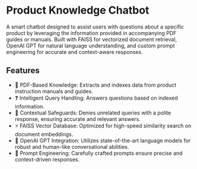 # Product Knowledge Chatbot
A smart chatbot designed to assist users with questions about a specific product by leveraging the information provided in accompanying PDF guides or manuals. Built with FAISS for vectorized document retrieval, OpenAI GPT for natural language understanding, and custom prompt engineering for accurate and context-aware responses.

## Features
- 📘 PDF-Based Knowledge: Extracts and indexes data from product instruction manuals and guides.
- ❓ Intelligent Query Handling: Answers questions based on indexed information.
- 🚫 Contextual Safeguards: Denies unrelated queries with a polite response, ensuring accurate and relevant answers.
- ⚡ FAISS Vector Database: Optimized for high-speed similarity search on document embeddings.
- 🤖 OpenAI GPT Integration: Utilizes state-of-the-art language models for robust and human-like conversational abilities.
- 🎯 Prompt Engineering: Carefully crafted prompts ensure precise and context-driven responses.